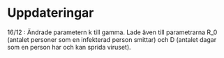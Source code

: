 # Uppdateringar

16/12 : Ändrade parametern k till gamma. Lade även till parametrarna R_0 (antalet personer som en infekterad person smittar) och D (antalet dagar som en person har och kan sprida viruset).
